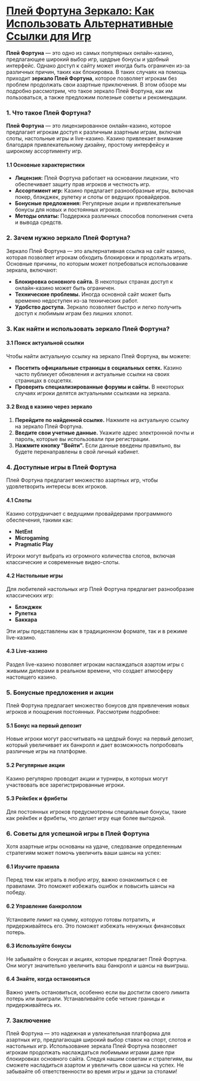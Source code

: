 # [Плей Фортуна Зеркало: Как Использовать Альтернативные Ссылки для Игр](https://4v4rg0e52p.com/alt/playfortuna?27f770988db651f9cc8f16742d88cecd)

**Плей Фортуна** — это одно из самых популярных онлайн-казино, предлагающее широкий выбор игр, щедрые бонусы и удобный интерфейс. Однако доступ к сайту может иногда быть ограничен из-за различных причин, таких как блокировка. В таких случаях на помощь приходит **зеркало Плей Фортуна**, которое позволяет игрокам без проблем продолжать свои азартные приключения. В этом обзоре мы подробно рассмотрим, что такое зеркало Плей Фортуна, как им пользоваться, а также предложим полезные советы и рекомендации.

### 1. Что такое Плей Фортуна?

**Плей Фортуна** — это лицензированное онлайн-казино, которое предлагает игрокам доступ к различным азартным играм, включая слоты, настольные игры и live-казино. Казино привлекает внимание благодаря привлекательному дизайну, простому интерфейсу и широкому ассортименту игр.

#### 1.1 Основные характеристики

* **Лицензия:** Плей Фортуна работает на основании лицензии, что обеспечивает защиту прав игроков и честность игр.
* **Ассортимент игр:** Казино предлагает разнообразные игры, включая покер, блэкджек, рулетку и слоты от ведущих провайдеров.
* **Бонусные предложения:** Регулярные акции и привлекательные бонусы для новых и постоянных игроков.
* **Методы оплаты:** Поддержка различных способов пополнения счета и вывода средств.

### 2. Зачем нужно зеркало Плей Фортуна?

Зеркало Плей Фортуна — это альтернативная ссылка на сайт казино, которая позволяет игрокам обходить блокировки и продолжать играть. Основные причины, по которым может потребоваться использование зеркала, включают:

* **Блокировка основного сайта.** В некоторых странах доступ к онлайн-казино может быть ограничен.
* **Технические проблемы.** Иногда основной сайт может быть временно недоступен из-за технических работ.
* **Удобство доступа.** Зеркало позволяет быстро и легко получить доступ к любимым играм без лишних хлопот.

### 3. Как найти и использовать зеркало Плей Фортуна?

#### 3.1 Поиск актуальной ссылки

Чтобы найти актуальную ссылку на зеркало Плей Фортуна, вы можете:

* **Посетить официальные страницы в социальных сетях.** Казино часто публикует обновления и актуальные ссылки на своих страницах в соцсетях.
* **Проверить специализированные форумы и сайты.** В некоторых случаях игроки делятся актуальными ссылками на зеркала.

#### 3.2 Вход в казино через зеркало

1. **Перейдите по найденной ссылке.** Нажмите на актуальную ссылку на зеркало Плей Фортуна.
2. **Введите свои учетные данные.** Укажите адрес электронной почты и пароль, которые вы использовали при регистрации.
3. **Нажмите кнопку "Войти".** Если данные введены правильно, вы будете перенаправлены в свой личный кабинет.

### 4. Доступные игры в Плей Фортуна

Плей Фортуна предлагает множество азартных игр, чтобы удовлетворить интересы всех игроков.

#### 4.1 Слоты

Казино сотрудничает с ведущими провайдерами программного обеспечения, такими как:

* **NetEnt**
* **Microgaming**
* **Pragmatic Play**

Игроки могут выбрать из огромного количества слотов, включая классические и современные видео-слоты.

#### 4.2 Настольные игры

Для любителей настольных игр Плей Фортуна предлагает разнообразие классических игр:

* **Блэкджек**
* **Рулетка**
* **Баккара**

Эти игры представлены как в традиционном формате, так и в режиме live-казино.

#### 4.3 Live-казино

Раздел live-казино позволяет игрокам наслаждаться азартом игры с живыми дилерами в реальном времени, что создает атмосферу настоящего казино.

### 5. Бонусные предложения и акции

Плей Фортуна предлагает множество бонусов для привлечения новых игроков и поощрения постоянных. Рассмотрим подробнее:

#### 5.1 Бонус на первый депозит

Новые игроки могут рассчитывать на щедрый бонус на первый депозит, который увеличивает их банкролл и дает возможность попробовать различные игры на платформе.

#### 5.2 Регулярные акции

Казино регулярно проводит акции и турниры, в которых могут участвовать все зарегистрированные игроки.

#### 5.3 Рейкбек и фрибеты

Для постоянных игроков предусмотрены специальные бонусы, такие как рейкбек и фрибеты, что делает игру еще более выгодной.

### 6. Советы для успешной игры в Плей Фортуна

Хотя азартные игры основаны на удаче, следование определенным стратегиям может помочь увеличить ваши шансы на успех:

#### 6.1 Изучите правила

Перед тем как играть в любую игру, важно ознакомиться с ее правилами. Это поможет избежать ошибок и повысить шансы на победу.

#### 6.2 Управление банкроллом

Установите лимит на сумму, которую готовы потратить, и придерживайтесь его. Это поможет избежать ненужных финансовых потерь.

#### 6.3 Используйте бонусы

Не забывайте о бонусах и акциях, которые предлагает Плей Фортуна. Они могут значительно увеличить ваш банкролл и шансы на выигрыш.

#### 6.4 Знайте, когда остановиться

Важно уметь остановиться, особенно если вы достигли своего лимита потерь или выиграли. Устанавливайте себе четкие границы и придерживайтесь их.

### 7. Заключение

Плей Фортуна — это надежная и увлекательная платформа для азартных игр, предлагающая широкий выбор ставок на спорт, слотов и настольных игр. Использование зеркала Плей Фортуна позволяет игрокам продолжать наслаждаться любимыми играми даже при блокировках основного сайта. Следуя нашим советам и стратегиям, вы сможете насладиться азартом и увеличить свои шансы на успех. Не забывайте об ответственности во время игры и удачи за столами!

###
